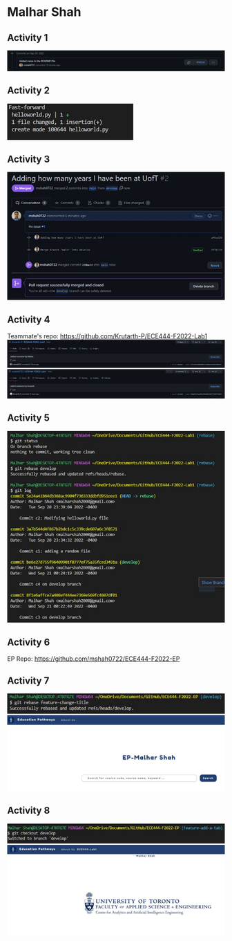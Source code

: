 # Malhar Shah

## Activity 1
![Screenshot of Activity 1 Commit](/images/Activity1.jpg)

## Activity 2
![Screenshot of Activity 2 Commit](/images/Activity2.jpg)

## Activity 3
![Screenshot of Activity 3 Commit](/images/Activity3.jpg)

## Activity 4
Teammate's repo: https://github.com/Krutarth-P/ECE444-F2022-Lab1
![Screenshot of the commit you made to your teammate's repo](/images/Activity4_0.jpg)
![Screenshot of the commit your teammate made to your repo](/images/Activity4_1.jpg)

## Activity 5
![Screenshot of the rebase command and output](/images/Activity5.jpg)

## Activity 6
EP Repo: https://github.com/mshah0722/ECE444-F2022-EP

## Activity 7
![Screenshot of the rebase command and output](/images/Activity7_0.jpg)
![Screenshot of the updated home page with the new title](/images/Activity7_1.jpg)

## Activity 8
![Screenshot of the rebase command and output](/images/Activity8_0.jpg)
![Screenshot of the updated new tab page on the navigation bar](/images/Activity8_1.jpg)